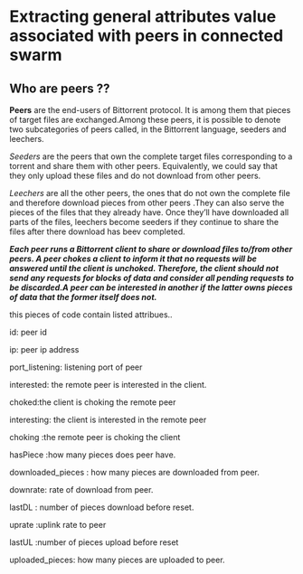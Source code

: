 # Extracting general attributes value associated with peers in connected swarm #

## Who are peers ?? ##

**Peers** are the end-users of Bittorrent protocol. It is among them that
pieces of target files are exchanged.Among these peers, it is possible to denote two subcategories of peers called, in the Bittorrent language, seeders and leechers.

_Seeders_ are the peers that own the complete target files corresponding to a torrent and share them with other peers. Equivalently, we could say that they only upload these files and do not download from other peers.

_Leechers_ are all the other peers, the ones that do not own the complete file and therefore download pieces from other peers .They can
also serve the pieces of the files that they already have. Once they’ll have downloaded all parts of the files, leechers become seeders if they continue to share the files after there download has beev completed.

**_Each peer runs a Bittorrent client to share or download files to/from other peers. A peer chokes a client to inform it that no requests will be
answered until the client is unchoked. Therefore, the client should not
send any requests for blocks of data and consider all pending requests to be discarded.A peer can be interested in another if the latter owns pieces of data that the former itself does not._**

this pieces of code contain listed attribues..

id: peer id

ip: peer ip address

port\_listening: listening port of peer

interested: the remote peer is interested in the client.

choked:the client is choking the remote peer

interesting: the client is interested in the remote peer

choking :the remote peer is choking the client

hasPiece :how many pieces does peer have.

downloaded\_pieces : how many pieces are downloaded from peer.

downrate: rate of download from peer.

lastDL : number of pieces download before reset.

uprate :uplink rate to peer

lastUL :number of pieces upload before reset

uploaded\_pieces: how many pieces are uploaded to peer.